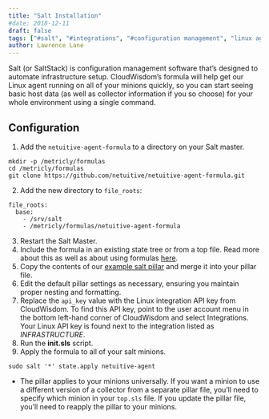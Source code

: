 ```yaml
---
title: "Salt Installation"
#date: 2018-12-11
draft: false
tags: ["#salt", "#integrations", "#configuration management", "linux agent"]
author: Lawrence Lane
---
```


Salt (or SaltStack) is configuration management software that’s designed to automate infrastructure setup. CloudWisdom’s formula will help get our Linux agent running on all of your minions quickly, so you can start seeing basic host data (as well as collector information if you so choose) for your whole environment using a single command.

## Configuration
1. Add the `netuitive-agent-formula` to a directory on your Salt master.  
```
mkdir -p /metricly/formulas
cd /metricly/formulas
git clone https://github.com/netuitive/netuitive-agent-formula.git
```
2. Add the new directory to `file_roots`:

 ```
 file_roots:
   base:
     - /srv/salt
     - /metricly/formulas/netuitive-agent-formula
 ```

3. Restart the Salt Master.
4. Include the formula in an existing state tree or from a top file. Read more about this as well as about using formulas [here](https://docs.saltstack.com/en/latest/topics/development/conventions/formulas.html#usage).
5. Copy the contents of our [example salt pillar](https://github.com/netuitive/netuitive-agent-formula/blob/master/pillar.example) and merge it into your pillar file.
6. Edit the default pillar settings as necessary, ensuring you maintain proper nesting and formatting.
7. Replace the `api_key` value with the Linux integration API key from CloudWisdom. To find this API key, point to the user account menu in the bottom left-hand corner of CloudWisdom and select Integrations. Your Linux API key is found next to the integration listed as _INFRASTRUCTURE_.
8. Run the **init.sls** script.
9. Apply the formula to all of your salt minions.  
```
sudo salt '*' state.apply netuitive-agent
```
 - The pillar applies to your minions universally. If you want a minion to use a different version of a collector from a separate pillar file, you’ll need to specify which minion in your `top.sls` file. If you update the pillar file, you’ll need to reapply the pillar to your minions.
